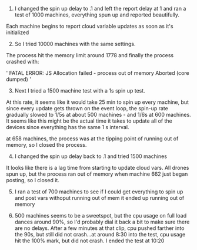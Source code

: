 1) I changed the spin up delay to .1 and left the report
delay at 1 and ran a test of 1000 machines, everything spun up and reported beautifully.

Each machine begins to report cloud variable updates
as soon as it's initialized

2) So I tried 10000 machines with the same settings.

The process hit the memory limit around 1778 and
finally the process crashed with:

'
FATAL ERROR: JS Allocation failed - process out of memory
Aborted (core dumped)
'

3) Next I tried a 1500 machine test with a 1s spin up 
test.

At this rate, it seems like it would take 25 min to spin up every machine, but since every update gets thrown 
on the event loop, the spin-up rate gradually slowed to 
1/5s at about 500 machines - and 1/6s at 600 machines.
 It seems like this might be the actual time it takes to update all of the devices since everything has the same 1 s interval.

 at 658 machines, the process was at the tipping point
 of running out of memory, so I closed the process.

4) I changed the spin up delay back to .1 and tried 1500 machines

It looks like there is a lag time from starting to update cloud vars. All drones spun up, but
the process ran out of memory when machine 662 just began posting, so I closed it.

5) I ran a test of 700 machines to see if I could get everything to spin up and post vars withoput running out of mem
    it ended up running out of memory

6)  500 machines seems to be a sweetspot, but the cpu usage on full load dances around 90%, so I'd probably dial it back a bit to make sure there are no delays. After a few minutes at that clip, cpu pushed farther into the 90s, but still did not crash...at around 8:30 into the test, cpu usage hit the 100% mark, but did not crash. I ended the test at 10:20

